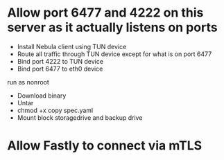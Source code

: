 # Allow port 6477 and 4222 on this server as it actually listens on ports

- Install Nebula client using TUN device
- Route all traffic through TUN device except for what is on port 6477
- Bind port 4222 to TUN device
- Bind port 6477 to eth0 device

run as nonroot

- Download binary
- Untar
- chmod +x
copy spec.yaml
- Mount block storagedrive and backup drive

# Allow Fastly to connect via mTLS

